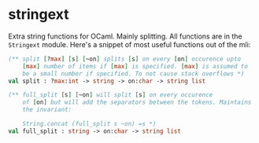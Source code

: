 stringext
=========

Extra string functions for OCaml. Mainly splitting. All functions are in the
`Stringext` module. Here's a snippet of most useful functions out of the mli:

```ocaml
(** split [?max] [s] [~on] splits [s] on every [on] occurence upto
    [max] number of items if [max] is specified. [max] is assumed to
    be a small number if specified. To not cause stack overflows *)
val split : ?max:int -> string -> on:char -> string list

(** full_split [s] [~on] will split [s] on every occurence
    of [on] but will add the separators between the tokens. Maintains
    the invariant:

    String.concat (full_split s ~on) =s *)
val full_split : string -> on:char -> string list
```
